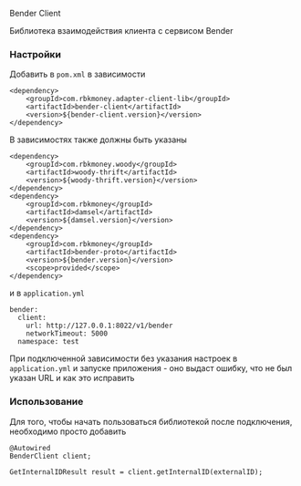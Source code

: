 Bender Client

Библиотека взаимодействия клиента с сервисом Bender

### Настройки

Добавить в `pom.xml` в зависимости

```
<dependency>
    <groupId>com.rbkmoney.adapter-client-lib</groupId>
    <artifactId>bender-client</artifactId>
    <version>${bender-client.version}</version>
</dependency>
```

В зависимостях также должны быть указаны

```
<dependency>
    <groupId>com.rbkmoney.woody</groupId>
    <artifactId>woody-thrift</artifactId>
    <version>${woody-thrift.version}</version>
</dependency>
<dependency>
    <groupId>com.rbkmoney</groupId>
    <artifactId>damsel</artifactId>
    <version>${damsel.version}</version>
</dependency>
<dependency>
    <groupId>com.rbkmoney</groupId>
    <artifactId>bender-proto</artifactId>
    <version>${bender.version}</version>
    <scope>provided</scope>
</dependency>
```

и в `application.yml`

```
bender:
  client:
    url: http://127.0.0.1:8022/v1/bender
    networkTimeout: 5000
  namespace: test
```

При подключенной зависимости без указания настроек в `application.yml` и запуске приложения - оно выдаст ошибку, что не
был указан URL и как это исправить

### Использование

Для того, чтобы начать пользоваться библиотекой после подключения, необходимо просто добавить

```
@Autowired
BenderClient client;

GetInternalIDResult result = client.getInternalID(externalID);
```
